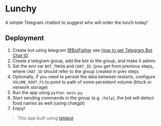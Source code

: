 # Lunchy

A simple Telegram chatbot to suggest who will order the lunch today!

## Deployment

1. Create bot using telegram [@BotFather](https://telegram.me/BotFather)
   see [How to get Telegram Bot Chat ID](https://gist.github.com/nafiesl/4ad622f344cd1dc3bb1ecbe468ff9f8a).
2. Create a telegram group, add the bot to the group, and make it admin.
3. Set the env var `BOT_TOKEN` and `CHAT_ID`. (you get from previous steps, where `CHAT_ID` should refer to
   the group created in prev step).
4. Optionally, if you need to persist the data between restarts, configure `VOLUME_ROOT_FS` to point to path of some
   persistent volume (block or network storage)
5. Run the app using `python main.py`.
6. Start sending commands in the group (e.g. `/help`), the bot will detect food names as well (using chatgpt)
7. Enjoy!

> This app built using [telebot](https://github.com/mhewedy/telebot) 
